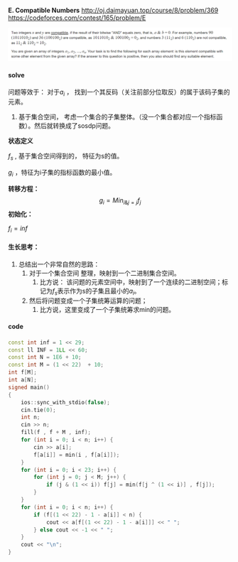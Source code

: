 **E. Compatible Numbers**
http://oj.daimayuan.top/course/8/problem/369
https://codeforces.com/contest/165/problem/E

![image-20230502143730674](image-20230502143730674.png)

#### solve

问题等效于： 对于$a_i$ ， 找到一个其反码（关注前部分位取反）的属于该码子集的元素。

1. 基于集合空间， 考虑一个集合的子集整体。（没一个集合都对应一个指标函数）。然后就转换成了sosdp问题。

**状态定义**

$f_s$ , 基于集合空间得到的， 特征为s的值。

$g_i$ ，特征为i子集的指标函数的最小值。

**转移方程：**
$$
g_i = Min_{i\&j = j}f_j
$$
**初始化：**

$f_i = inf$

#### 生长思考：

1. 总结出一个非常自然的思路：
   1. 对于一个集合空间 整理，映射到一个二进制集合空间。
      1. 比方说： 该问题的元素空间中，映射到了一个连续的二进制空间；标记为$f_{s}$表示作为s的子集且最小的$a_i$。
   2. 然后将问题变成一个子集统筹运算的问题；
      1. 比方说，这里变成了一个子集统筹求min的问题。

#### code

```cpp
const int inf = 1 << 29;
const ll INF = 1LL << 60;
const int N = 1E6 + 10;
const int M = (1 << 22)  + 10;
int f[M];
int a[N];
signed main()
{
	ios::sync_with_stdio(false);
	cin.tie(0);
	int n;
	cin >> n;
	fill(f , f + M , inf);
	for (int i = 0; i < n; i++) {
		cin >> a[i];
		f[a[i]] = min(i , f[a[i]]);
	}
	for (int i = 0; i < 23; i++) {
		for (int j = 0; j < M; j++) {
			if (j & (1 << i)) f[j] = min(f[j ^ (1 << i)] , f[j]);
		}
	}
	for (int i = 0; i < n; i++) {
		if (f[(1 << 22) - 1 - a[i]] < n) {
			cout << a[f[(1 << 22) - 1 - a[i]]] << " ";
		} else cout << -1 << " ";
	}
	cout << "\n";
}
```




